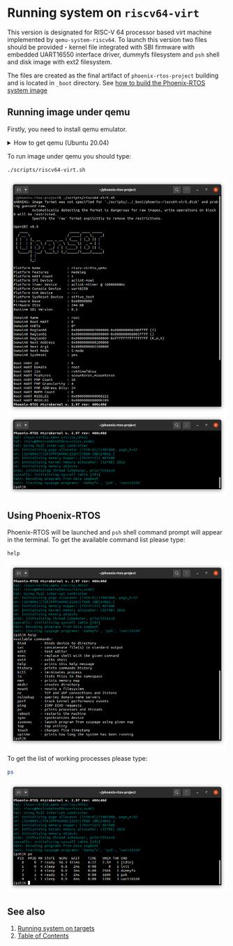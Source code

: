 # Running system on `riscv64-virt`
This version is designated for RISC-V 64 processor based virt machine implemented by `qemu-system-riscv64`. To launch this version two files should be provided - kernel file integrated with SBI firmware with embedded UART16550 interface driver, dummyfs filesystem and `psh` shell and disk image with ext2 filesystem.

The files are created as the final artifact of `phoenix-rtos-project` building and is located in `_boot` directory. See [how to build the Phoenix-RTOS system image](../building/README.md)

## Running image under qemu
Firstly, you need to install qemu emulator.
  <details>
  <summary>How to get qemu (Ubuntu 20.04)</summary>

  - Install the required packages
  ```bash
sudo apt-get update && \
sudo apt-get install qemu-kvm \
qemu virt-manager \
virt-viewer libvirt-clients \
libvirt-daemon-system \
bridge-utils virtinst \
libvirt-daemon \
qemu-system-misc
  ```
  - Check if qemu is properly installed:
  ```bash
qemu-system-riscv64 --version
  ```
  <img src="_images/qemu-version-riscv64.png" width="600px">

  </details> 

To run image under qemu you should type:

```
./scripts/riscv64-virt.sh
```

<img src="_images/qemu-riscv64-virt1.png" width="600px">
</br>
<img src="_images/qemu-riscv64-virt2.png" width="600px">

## Using Phoenix-RTOS

Phoenix-RTOS will be launched and `psh` shell command prompt will appear in the terminal. To get the available command list please type:

```
help
```

<img src="_images/qemu-riscv64-virt-help.png" width="600px">

To get the list of working processes please type:

```bash
ps
```

<img src="_images/qemu-riscv64-virt-ps.png" width="600px">

## See also

1. [Running system on targets](README.md)
2. [Table of Contents](../README.md)
